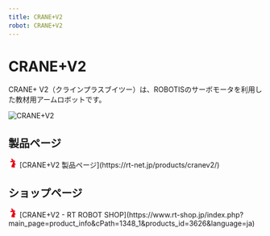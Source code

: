 ```yaml
---
title: CRANE+V2
robot: CRANE+V2
---
```


# CRANE+V2


CRANE+ V2（クラインプラスブイツー）は、ROBOTISのサーボモータを利用した教材用アームロボットです。

![CRANE+V2](https://rt-net.github.io/images/crane-plus/CRANEV2.png)

## 製品ページ

<img src='../img/rt-logo-32x32.png' alt='RT' width='18px'>
[CRANE+V2 製品ページ](https://rt-net.jp/products/cranev2/)

## ショップページ

<img src='../img/rt-logo-32x32.png' alt='RT' width='18px'>
[CRANE+V2 - RT ROBOT SHOP](https://www.rt-shop.jp/index.php?main_page=product_info&cPath=1348_1&products_id=3626&language=ja)
